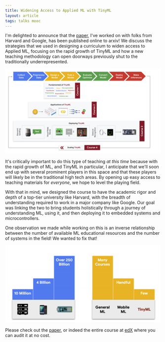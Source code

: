 ```yaml
---
title: Widening Access to Applied ML with TinyML
layout: article
tags: talks mooc 
---
```


I'm delighted to announce that the [paper](https://arxiv.org/pdf/2106.04008.pdf), I've worked on with folks from Harvard and Google, has been published online to arxiv! We discuss the strategies that we used in designing a curriculum to widen access to Applied ML, focusing on the rapid growth of TinyML and how a new teaching methodology can open doorways previously shut to the traditionally underrepresented.

![Course Design](/assets/coursedesign.png)

It's critically important to do this type of teaching *at this time* because with the rapid growth of ML, and TinyML in particular, I anticipate that we'll soon end up with several prominent players in this space and that these players will likely be in the traditional high tech areas. By opening up easy access to teaching materials for *everyone*, we hope to level the playing field.

With that in mind, we designed the course to have the academic rigor and depth of a top-tier university like Harvard, with the breadth of understanding required to work in a major company like Google. Our goal was linking the two to bring students holistically through a journey of understanding ML, using it, and then deploying it to embedded systems and microcontrollers.

One observation we made while working on this is an inverse relationship between the number of available ML educational resources and the number of systems in the field! We wanted to fix that!

![Picture of numbers](/assets/tinymlnumbers.png)

Please check out the [paper](https://arxiv.org/pdf/2106.04008.pdf), or indeed the entire course at [edX](https://www.edx.org/professional-certificate/harvardx-tiny-machine-learning) where you can audit it at no cost.
